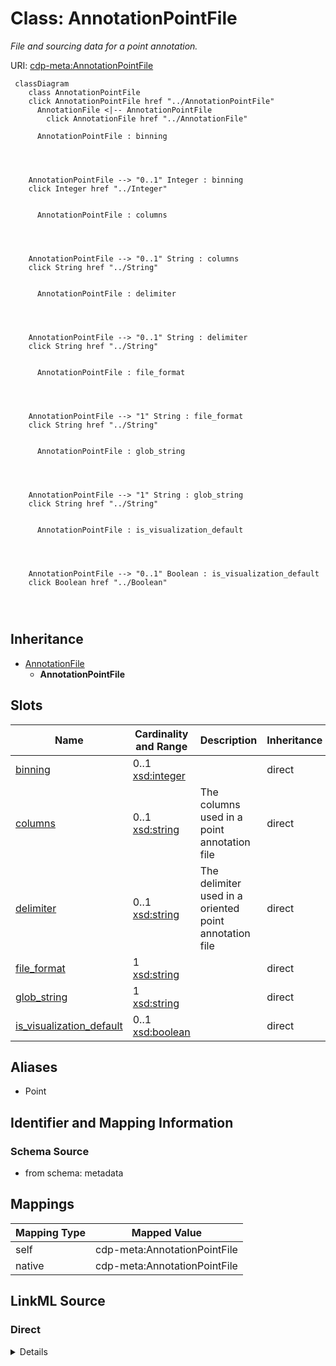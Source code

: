 

# Class: AnnotationPointFile


_File and sourcing data for a point annotation._





URI: [cdp-meta:AnnotationPointFile](metadataAnnotationPointFile)






```mermaid
 classDiagram
    class AnnotationPointFile
    click AnnotationPointFile href "../AnnotationPointFile"
      AnnotationFile <|-- AnnotationPointFile
        click AnnotationFile href "../AnnotationFile"
      
      AnnotationPointFile : binning
        
          
    
    
    AnnotationPointFile --> "0..1" Integer : binning
    click Integer href "../Integer"

        
      AnnotationPointFile : columns
        
          
    
    
    AnnotationPointFile --> "0..1" String : columns
    click String href "../String"

        
      AnnotationPointFile : delimiter
        
          
    
    
    AnnotationPointFile --> "0..1" String : delimiter
    click String href "../String"

        
      AnnotationPointFile : file_format
        
          
    
    
    AnnotationPointFile --> "1" String : file_format
    click String href "../String"

        
      AnnotationPointFile : glob_string
        
          
    
    
    AnnotationPointFile --> "1" String : glob_string
    click String href "../String"

        
      AnnotationPointFile : is_visualization_default
        
          
    
    
    AnnotationPointFile --> "0..1" Boolean : is_visualization_default
    click Boolean href "../Boolean"

        
      
```





## Inheritance
* [AnnotationFile](AnnotationFile.md)
    * **AnnotationPointFile**



## Slots

| Name | Cardinality and Range | Description | Inheritance |
| ---  | --- | --- | --- |
| [binning](binning.md) | 0..1 <br/> [xsd:integer](http://www.w3.org/2001/XMLSchema#integer) |  | direct |
| [columns](columns.md) | 0..1 <br/> [xsd:string](http://www.w3.org/2001/XMLSchema#string) | The columns used in a point annotation file | direct |
| [delimiter](delimiter.md) | 0..1 <br/> [xsd:string](http://www.w3.org/2001/XMLSchema#string) | The delimiter used in a oriented point annotation file | direct |
| [file_format](file_format.md) | 1 <br/> [xsd:string](http://www.w3.org/2001/XMLSchema#string) |  | direct |
| [glob_string](glob_string.md) | 1 <br/> [xsd:string](http://www.w3.org/2001/XMLSchema#string) |  | direct |
| [is_visualization_default](is_visualization_default.md) | 0..1 <br/> [xsd:boolean](http://www.w3.org/2001/XMLSchema#boolean) |  | direct |







## Aliases


* Point



## Identifier and Mapping Information







### Schema Source


* from schema: metadata





## Mappings

| Mapping Type | Mapped Value |
| ---  | ---  |
| self | cdp-meta:AnnotationPointFile |
| native | cdp-meta:AnnotationPointFile |





## LinkML Source

<!-- TODO: investigate https://stackoverflow.com/questions/37606292/how-to-create-tabbed-code-blocks-in-mkdocs-or-sphinx -->

### Direct

<details>
```yaml
name: AnnotationPointFile
description: File and sourcing data for a point annotation.
from_schema: metadata
aliases:
- Point
is_a: AnnotationFile
attributes:
  binning:
    name: binning
    from_schema: metadata
    exact_mappings:
    - cdp-common:annotation_file_point_binning
    alias: binning
    owner: AnnotationPointFile
    domain_of:
    - AnnotationOrientedPointFile
    - AnnotationPointFile
    - AnnotationInstanceSegmentationFile
    range: integer
    inlined: true
    inlined_as_list: true
  columns:
    name: columns
    description: The columns used in a point annotation file.
    from_schema: metadata
    exact_mappings:
    - cdp-common:annotation_file_point_columns
    rank: 1000
    alias: columns
    owner: AnnotationPointFile
    domain_of:
    - AnnotationPointFile
    range: string
    inlined: true
    inlined_as_list: true
  delimiter:
    name: delimiter
    description: The delimiter used in a oriented point annotation file.
    from_schema: metadata
    exact_mappings:
    - cdp-common:annotation_file_point_delimiter
    rank: 1000
    alias: delimiter
    owner: AnnotationPointFile
    domain_of:
    - AnnotationPointFile
    range: string
    inlined: true
    inlined_as_list: true
  file_format:
    name: file_format
    from_schema: metadata
    exact_mappings:
    - cdp-common:annotation_file_format
    alias: file_format
    owner: AnnotationPointFile
    domain_of:
    - AnnotationFile
    - AnnotationOrientedPointFile
    - AnnotationInstanceSegmentationFile
    - AnnotationPointFile
    - AnnotationSegmentationMaskFile
    - AnnotationSemanticSegmentationMaskFile
    range: string
    required: true
    inlined: true
    inlined_as_list: true
  glob_string:
    name: glob_string
    from_schema: metadata
    exact_mappings:
    - cdp-common:annotation_file_glob_string
    alias: glob_string
    owner: AnnotationPointFile
    domain_of:
    - AnnotationFile
    - AnnotationOrientedPointFile
    - AnnotationInstanceSegmentationFile
    - AnnotationPointFile
    - AnnotationSegmentationMaskFile
    - AnnotationSemanticSegmentationMaskFile
    range: string
    required: true
    inlined: true
    inlined_as_list: true
  is_visualization_default:
    name: is_visualization_default
    from_schema: metadata
    exact_mappings:
    - cdp-common:annotation_file_is_visualization_default
    alias: is_visualization_default
    owner: AnnotationPointFile
    domain_of:
    - AnnotationFile
    - AnnotationOrientedPointFile
    - AnnotationInstanceSegmentationFile
    - AnnotationPointFile
    - AnnotationSegmentationMaskFile
    - AnnotationSemanticSegmentationMaskFile
    range: boolean
    inlined: true
    inlined_as_list: true

```
</details>

### Induced

<details>
```yaml
name: AnnotationPointFile
description: File and sourcing data for a point annotation.
from_schema: metadata
aliases:
- Point
is_a: AnnotationFile
attributes:
  binning:
    name: binning
    from_schema: metadata
    exact_mappings:
    - cdp-common:annotation_file_point_binning
    alias: binning
    owner: AnnotationPointFile
    domain_of:
    - AnnotationOrientedPointFile
    - AnnotationPointFile
    - AnnotationInstanceSegmentationFile
    range: integer
    inlined: true
    inlined_as_list: true
  columns:
    name: columns
    description: The columns used in a point annotation file.
    from_schema: metadata
    exact_mappings:
    - cdp-common:annotation_file_point_columns
    rank: 1000
    alias: columns
    owner: AnnotationPointFile
    domain_of:
    - AnnotationPointFile
    range: string
    inlined: true
    inlined_as_list: true
  delimiter:
    name: delimiter
    description: The delimiter used in a oriented point annotation file.
    from_schema: metadata
    exact_mappings:
    - cdp-common:annotation_file_point_delimiter
    rank: 1000
    alias: delimiter
    owner: AnnotationPointFile
    domain_of:
    - AnnotationPointFile
    range: string
    inlined: true
    inlined_as_list: true
  file_format:
    name: file_format
    from_schema: metadata
    exact_mappings:
    - cdp-common:annotation_file_format
    alias: file_format
    owner: AnnotationPointFile
    domain_of:
    - AnnotationFile
    - AnnotationOrientedPointFile
    - AnnotationInstanceSegmentationFile
    - AnnotationPointFile
    - AnnotationSegmentationMaskFile
    - AnnotationSemanticSegmentationMaskFile
    range: string
    required: true
    inlined: true
    inlined_as_list: true
  glob_string:
    name: glob_string
    from_schema: metadata
    exact_mappings:
    - cdp-common:annotation_file_glob_string
    alias: glob_string
    owner: AnnotationPointFile
    domain_of:
    - AnnotationFile
    - AnnotationOrientedPointFile
    - AnnotationInstanceSegmentationFile
    - AnnotationPointFile
    - AnnotationSegmentationMaskFile
    - AnnotationSemanticSegmentationMaskFile
    range: string
    required: true
    inlined: true
    inlined_as_list: true
  is_visualization_default:
    name: is_visualization_default
    from_schema: metadata
    exact_mappings:
    - cdp-common:annotation_file_is_visualization_default
    alias: is_visualization_default
    owner: AnnotationPointFile
    domain_of:
    - AnnotationFile
    - AnnotationOrientedPointFile
    - AnnotationInstanceSegmentationFile
    - AnnotationPointFile
    - AnnotationSegmentationMaskFile
    - AnnotationSemanticSegmentationMaskFile
    range: boolean
    inlined: true
    inlined_as_list: true

```
</details>
